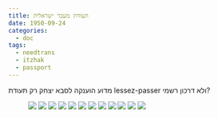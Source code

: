 ```yaml
---
title: תעודת מעבר ישראלית
date: 1950-09-24
categories:
  - doc
tags:
  - needtrans
  - itzhak
  - passport
---
```


מדוע הוענקה לסבא יצחק רק תעודת lessez-passer
ולא דרכון רשמי?

<figure class="half">
    <a  href="/haskindocs/assets/images/1950-09-24-lessez-passer-01.jpg">
    <img src="/haskindocs/assets/images/1950-09-24-lessez-passer-01.jpg"></a>
    <a  href="/haskindocs/assets/images/1950-09-24-lessez-passer-02.jpg">
    <img src="/haskindocs/assets/images/1950-09-24-lessez-passer-02.jpg"></a>
    <a  href="/haskindocs/assets/images/1950-09-24-lessez-passer-03.jpg">
    <img src="/haskindocs/assets/images/1950-09-24-lessez-passer-03.jpg"></a>
    <a  href="/haskindocs/assets/images/1950-09-24-lessez-passer-04.jpg">
    <img src="/haskindocs/assets/images/1950-09-24-lessez-passer-04.jpg"></a>
    <a  href="/haskindocs/assets/images/1950-09-24-lessez-passer-05.jpg">
    <img src="/haskindocs/assets/images/1950-09-24-lessez-passer-05.jpg"></a>
    <a  href="/haskindocs/assets/images/1950-09-24-lessez-passer-06.jpg">
    <img src="/haskindocs/assets/images/1950-09-24-lessez-passer-06.jpg"></a>
    <a  href="/haskindocs/assets/images/1950-09-24-lessez-passer-07.jpg">
    <img src="/haskindocs/assets/images/1950-09-24-lessez-passer-07.jpg"></a>
    <a  href="/haskindocs/assets/images/1950-09-24-lessez-passer-08.jpg">
    <img src="/haskindocs/assets/images/1950-09-24-lessez-passer-08.jpg"></a>
    <a  href="/haskindocs/assets/images/1950-09-24-lessez-passer-09.jpg">
    <img src="/haskindocs/assets/images/1950-09-24-lessez-passer-09.jpg"></a>
    <a  href="/haskindocs/assets/images/1950-09-24-lessez-passer-10.jpg">
    <img src="/haskindocs/assets/images/1950-09-24-lessez-passer-10.jpg"></a>
    <a  href="/haskindocs/assets/images/1950-09-24-lessez-passer-11.jpg">
    <img src="/haskindocs/assets/images/1950-09-24-lessez-passer-11.jpg"></a>
    <a  href="/haskindocs/assets/images/1950-09-24-lessez-passer-12.jpg">
    <img src="/haskindocs/assets/images/1950-09-24-lessez-passer-12.jpg"></a>
</figure>

